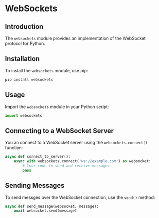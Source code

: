 # WebSockets

## Introduction
The `websockets` module provides an implementation of the WebSocket protocol for Python.

## Installation
To install the `websockets` module, use pip:
```bash
pip install websockets
```

## Usage
Import the `websockets` module in your Python script:

```python
import websockets
```

## Connecting to a WebSocket Server
You an connect to a WebSocket server using the `websockets.connect()` function:

```python
async def connect_to_server():
    async with websockets.connect('ws://example.com') as websocket:
        # Your code to send and receive messages
        pass
```

## Sending Messages
To send messges over the WebSocket connection, use the `send()` method:

```python
async def send_message(websocket, message):
    await websocket.send(message)
```


